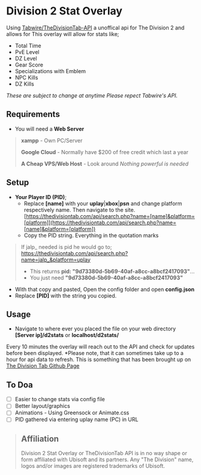 # Division 2 Stat Overlay
Using [Tabwire/TheDivisionTab-API](https://github.com/Tabwire/TheDivisionTab-API) a unoffical api for The Division 2 and allows for 
This overlay will allow for stats like;
- Total Time
- PvE Level
- DZ Level
- Gear Score
- Specializations with Emblem 
- NPC Kills
- DZ Kills


*These are subject to change at anytime*
*Please repect Tabwire's API.* 
## Requirements
 - You will need a **Web Server** 
>  **xampp** - Own PC/Server
>
>  **Google Cloud** - Normally have $200 of free credit which last a year
>
>  **A Cheap VPS/Web Host** - Look around  *Nothing powerful is needed*

## Setup
 - **Your Player ID (PID)**;
    - Replace **[name]** with your **uplay**|**xbox**|**psn** and change platform  respectively name. Then navigate to the site.
 [https://thedivisiontab.com/api/search.php?name=[name]&platform=[platform]](https://thedivisiontab.com/api/search.php?name=[name]&platform=[platform])
     - Copy the PID string. Everything in the quotation marks 
> If jalp_ needed is pid he would go to;
> https://thedivisiontab.com/api/search.php?name=jalp_&platform=uplay
> - This returns **pid:  "9d73380d-5b69-40af-a8cc-a8bcf2417093"**...
> - You just need **"9d73380d-5b69-40af-a8cc-a8bcf2417093"**
 - With that copy and pasted, Open the config  folder and open **config.json**
 - Replace **[PID]** with the string you copied.
## Usage
 - Navigate to where ever you placed the file on your web directory
   **[Server ip]/d2stats** or **localhost/d2stats/**
   
Every 10 minutes the overlay will reach out to the API and check for updates before been displayed.
*Please note, that it can sometimes take up to a hour for api data to refresh. This is something that has been brought up on [The Division Tab Github Page](https://github.com/Tabwire/TheDivisionTab-API/issues/3)
## To Doa
 - [ ] Easier to change stats via config file
 - [ ] Better layout/graphics
 - [ ] Animations - Using Greensock or Animate.css
 - [ ] PID gathered via entering uplay name (PC) in URL

> ## Affiliation
>    Division 2 Stat Overlay or TheDivisionTab API is in no way shape or form affiliated with Ubisoft and its partners. Any "The Division" name, logos and/or images are registered trademarks of Ubisoft.


